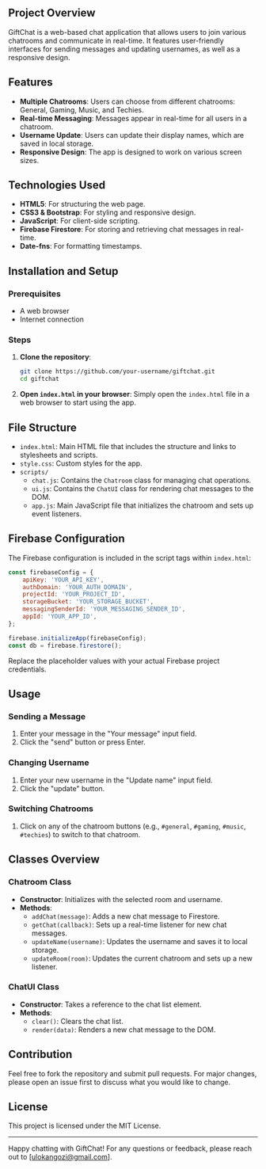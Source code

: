 ## Project Overview
GiftChat is a web-based chat application that allows users to join various chatrooms and communicate in real-time. It features user-friendly interfaces for sending messages and updating usernames, as well as a responsive design.

## Features
- **Multiple Chatrooms**: Users can choose from different chatrooms: General, Gaming, Music, and Techies.
- **Real-time Messaging**: Messages appear in real-time for all users in a chatroom.
- **Username Update**: Users can update their display names, which are saved in local storage.
- **Responsive Design**: The app is designed to work on various screen sizes.

## Technologies Used
- **HTML5**: For structuring the web page.
- **CSS3 & Bootstrap**: For styling and responsive design.
- **JavaScript**: For client-side scripting.
- **Firebase Firestore**: For storing and retrieving chat messages in real-time.
- **Date-fns**: For formatting timestamps.

## Installation and Setup

### Prerequisites
- A web browser
- Internet connection

### Steps
1. **Clone the repository**:
    ```sh
    git clone https://github.com/your-username/giftchat.git
    cd giftchat
    ```
2. **Open `index.html` in your browser**:
    Simply open the `index.html` file in a web browser to start using the app.

## File Structure
- `index.html`: Main HTML file that includes the structure and links to stylesheets and scripts.
- `style.css`: Custom styles for the app.
- `scripts/`
  - `chat.js`: Contains the `Chatroom` class for managing chat operations.
  - `ui.js`: Contains the `ChatUI` class for rendering chat messages to the DOM.
  - `app.js`: Main JavaScript file that initializes the chatroom and sets up event listeners.

## Firebase Configuration
The Firebase configuration is included in the script tags within `index.html`:
```javascript
const firebaseConfig = {
    apiKey: 'YOUR_API_KEY',
    authDomain: 'YOUR_AUTH_DOMAIN',
    projectId: 'YOUR_PROJECT_ID',
    storageBucket: 'YOUR_STORAGE_BUCKET',
    messagingSenderId: 'YOUR_MESSAGING_SENDER_ID',
    appId: 'YOUR_APP_ID',
};

firebase.initializeApp(firebaseConfig);
const db = firebase.firestore();
```
Replace the placeholder values with your actual Firebase project credentials.

## Usage

### Sending a Message
1. Enter your message in the "Your message" input field.
2. Click the "send" button or press Enter.

### Changing Username
1. Enter your new username in the "Update name" input field.
2. Click the "update" button.

### Switching Chatrooms
1. Click on any of the chatroom buttons (e.g., `#general`, `#gaming`, `#music`, `#techies`) to switch to that chatroom.

## Classes Overview

### Chatroom Class
- **Constructor**: Initializes with the selected room and username.
- **Methods**:
  - `addChat(message)`: Adds a new chat message to Firestore.
  - `getChat(callback)`: Sets up a real-time listener for new chat messages.
  - `updateName(username)`: Updates the username and saves it to local storage.
  - `updateRoom(room)`: Updates the current chatroom and sets up a new listener.

### ChatUI Class
- **Constructor**: Takes a reference to the chat list element.
- **Methods**:
  - `clear()`: Clears the chat list.
  - `render(data)`: Renders a new chat message to the DOM.

## Contribution
Feel free to fork the repository and submit pull requests. For major changes, please open an issue first to discuss what you would like to change.

## License
This project is licensed under the MIT License.

---

Happy chatting with GiftChat! For any questions or feedback, please reach out to [ulokangozi@gmail.com].
